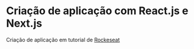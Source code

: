# Criação de aplicação com React.js e Next.js
Criação de aplicação em tutorial de [Rockeseat](https://rocketseat.com.br/)